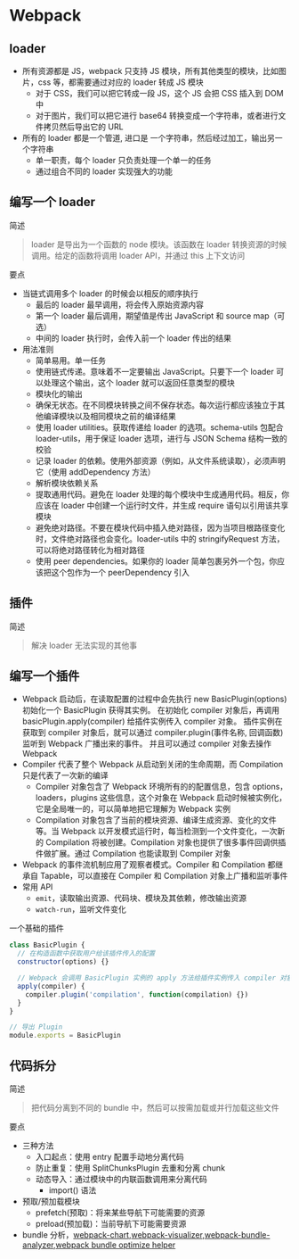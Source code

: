 # Webpack

## loader

- 所有资源都是 JS，webpack 只支持 JS 模块，所有其他类型的模块，比如图片，css 等，都需要通过对应的 loader 转成 JS 模块
  - 对于 CSS，我们可以把它转成一段 JS，这个 JS 会把 CSS 插入到 DOM 中
  - 对于图片，我们可以把它进行 base64 转换变成一个字符串，或者进行文件拷贝然后导出它的 URL
- 所有的 loader 都是一个管道, 进口是 一个字符串，然后经过加工，输出另一个字符串
  - 单一职责，每个 loader 只负责处理一个单一的任务
  - 通过组合不同的 loader 实现强大的功能

## 编写一个 loader

简述

> loader 是导出为一个函数的 node 模块。该函数在 loader 转换资源的时候调用。给定的函数将调用 loader API，并通过 this 上下文访问

要点

- 当链式调用多个 loader 的时候会以相反的顺序执行
  - 最后的 loader 最早调用，将会传入原始资源内容
  - 第一个 loader 最后调用，期望值是传出 JavaScript 和 source map（可选）
  - 中间的 loader 执行时，会传入前一个 loader 传出的结果
- 用法准则
  - 简单易用。单一任务
  - 使用链式传递。意味着不一定要输出 JavaScript。只要下一个 loader 可以处理这个输出，这个 loader 就可以返回任意类型的模块
  - 模块化的输出
  - 确保无状态。在不同模块转换之间不保存状态。每次运行都应该独立于其他编译模块以及相同模块之前的编译结果
  - 使用 loader utilities。获取传递给 loader 的选项。schema-utils 包配合 loader-utils，用于保证 loader 选项，进行与 JSON Schema 结构一致的校验
  - 记录 loader 的依赖。使用外部资源（例如，从文件系统读取），必须声明它（使用 addDependency 方法）
  - 解析模块依赖关系
  - 提取通用代码。避免在 loader 处理的每个模块中生成通用代码。相反，你应该在 loader 中创建一个运行时文件，并生成 require 语句以引用该共享模块
  - 避免绝对路径。不要在模块代码中插入绝对路径，因为当项目根路径变化时，文件绝对路径也会变化。loader-utils 中的 stringifyRequest 方法，可以将绝对路径转化为相对路径
  - 使用 peer dependencies。如果你的 loader 简单包裹另外一个包，你应该把这个包作为一个 peerDependency 引入

## 插件

简述

> 解决 loader 无法实现的其他事

## 编写一个插件

- Webpack 启动后，在读取配置的过程中会先执行 new BasicPlugin(options) 初始化一个 BasicPlugin 获得其实例。
  在初始化 compiler 对象后，再调用 basicPlugin.apply(compiler) 给插件实例传入 compiler 对象。
  插件实例在获取到 compiler 对象后，就可以通过 compiler.plugin(事件名称, 回调函数) 监听到 Webpack 广播出来的事件。
  并且可以通过 compiler 对象去操作 Webpack
- Compiler 代表了整个 Webpack 从启动到关闭的生命周期，而 Compilation 只是代表了一次新的编译
  - Compiler 对象包含了 Webpack 环境所有的的配置信息，包含 options，loaders，plugins 这些信息，这个对象在 Webpack 启动时候被实例化，它是全局唯一的，可以简单地把它理解为 Webpack 实例
  - Compilation 对象包含了当前的模块资源、编译生成资源、变化的文件等。当 Webpack 以开发模式运行时，每当检测到一个文件变化，一次新的 Compilation 将被创建。Compilation 对象也提供了很多事件回调供插件做扩展。通过 Compilation 也能读取到 Compiler 对象
- Webpack 的事件流机制应用了观察者模式。Compiler 和 Compilation 都继承自 Tapable，可以直接在 Compiler 和 Compilation 对象上广播和监听事件
- 常用 API
  - `emit`，读取输出资源、代码块、模块及其依赖，修改输出资源
  - `watch-run`，监听文件变化

一个基础的插件

```js
class BasicPlugin {
  // 在构造函数中获取用户给该插件传入的配置
  constructor(options) {}

  // Webpack 会调用 BasicPlugin 实例的 apply 方法给插件实例传入 compiler 对象
  apply(compiler) {
    compiler.plugin('compilation', function(compilation) {})
  }
}

// 导出 Plugin
module.exports = BasicPlugin
```

## 代码拆分

简述

> 把代码分离到不同的 bundle 中，然后可以按需加载或并行加载这些文件

要点

- 三种方法
  - 入口起点：使用 entry 配置手动地分离代码
  - 防止重复：使用 SplitChunksPlugin 去重和分离 chunk
  - 动态导入：通过模块中的内联函数调用来分离代码
    - import() 语法
- 预取/预加载模块
  - prefetch(预取)：将来某些导航下可能需要的资源
  - preload(预加载)：当前导航下可能需要资源
- bundle 分析，[webpack-chart](https://alexkuz.github.io/webpack-chart/),[webpack-visualizer](https://chrisbateman.github.io/webpack-visualizer/),[webpack-bundle-analyzer](https://github.com/webpack-contrib/webpack-bundle-analyzer),[webpack bundle optimize helper](https://webpack.jakoblind.no/optimize)
